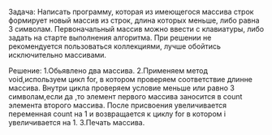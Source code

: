 Задача: Написать программу, которая из имеющегося массива строк формирует новый массив из строк, длина которых меньше, либо равна 3 символам. 
Первоначальный массив можно ввести с клавиатуры, либо задать на старте выполнения алгоритма. 
При решении не рекомендуется пользоваться коллекциями, лучше обойтись исключительно массивами.

Решение:
1.Обьявлено два массива.
2.Применяем метод void,используем цикл for, в котором проверяем соответствие длинне массива.
Внутри цикла проверяем условие меньше или равно 3 символам,если да ,то элемент первого массива заносится в count элемента второго массива.
После присвоения увеличивается переменная count на 1 и возвращается к циклу for в котором i увеличивается на 1.
3.Печать массива.
